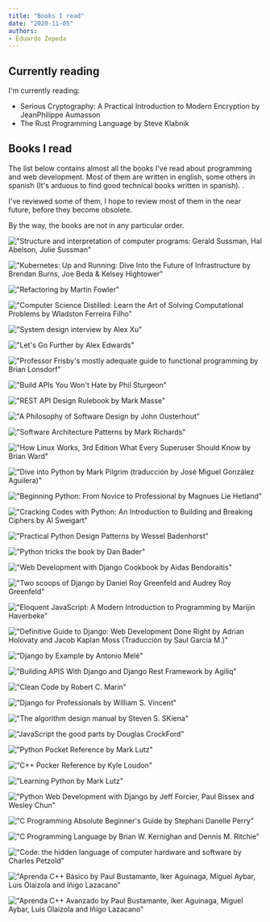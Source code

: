 ```yaml
---
title: "Books I read"
date: "2020-11-05"
authors:
- Eduardo Zepeda
---
```


## Currently reading

I'm currently reading:

- Serious Cryptography: A Practical Introduction to Modern Encryption by JeanPhilippe Aumasson
- The Rust Programming Language by Steve Klabnik

## Books I read

The list below contains almost all the books I've read about programming and web development. Most of them are written in english, some others in spanish (It's arduous to find good technical books written in spanish). .

I've reviewed some of them, I hope to review most of them in the near future, before they become obsolete.

By the way, the books are not in any particular order.

!["Structure and interpretation of computer programs: Gerald Sussman, Hal Abelson, Julie Sussman"](images/sicp-js.jpg "Structure and interpretation of computer programs: Gerald Sussman, Hal Abelson, Julie Sussman")


!["Kubernetes: Up and Running: Dive Into the Future of Infrastructure by Brendan Burns, Joe Beda & Kelsey Hightower"](images/kubernetes-up-and-running.jpg "Kubernetes: Up and Running: Dive Into the Future of Infrastructure by Brendan Burns, Joe Beda & Kelsey Hightower")


!["Refactoring by Martin Fowler"](images/refactoring.jpg "Refactoring by Martin Fowler")


!["Computer Science Distilled: Learn the Art of Solving Computational Problems by Wladston Ferreira Filho"](images/computer-science-distilled.jpg "Computer Science Distilled: Learn the Art of Solving Computational Problems by Wladston Ferreira Filho")


!["System design interview by Alex Xu"](images/system-design-interview.jpg "System design interview by Alex Xu")


!["Let's Go Further by Alex Edwards"](images/lets-go-further.jpg "Let's Go Further by Alex Edwards")


!["Professor Frisby's mostly adequate guide to functional programming by Brian Lonsdorf"](images/professor-frisby.jpg "Professor Frisby's mostly adequate guide to functional programming by Brian Lonsdorf")


!["Build APIs You Won't Hate by Phil Sturgeon"](images/build-apis-you-wont-hate.jpg "Build APIs You Won't Hate by Phil Sturgeon")


!["REST API Design Rulebook by Mark Masse"](images/rest-api-design.jpg "REST API Design Rulebook by Mark Masse")


!["A Philosophy of Software Design by John Ousterhout"](images/a-philosophy-of-software-design.jpg "A Philosophy of Software Design by John Ousterhout")


!["Software Architecture Patterns by Mark Richards"](images/software-architecture-patterns.jpg "Software Architecture Patterns by Mark Richards")


!["How Linux Works, 3rd Edition What Every Superuser Should Know by Brian Ward"](images/how-linux-works.jpg "How Linux Works, 3rd Edition What Every Superuser Should Know by Brian Ward")


!["Dive into Python by Mark Pilgrim (traducción by José Miguel González Aguilera)"](images/dive-into-python.jpg "Dive into Python by Mark Pilgrim (traducción by José Miguel González Aguilera)")


!["Beginning Python: From Novice to Professional by Magnues Lie Hetland"](images/beginning-python.jpg "Beginning Python: From Novice to Professional by Magnues Lie Hetland")


!["Cracking Codes with Python: An Introduction to Building and Breaking Ciphers by Al Sweigart"](images/cracking-codes-with-python.jpg "Cracking Codes with Python: An Introduction to Building and Breaking Ciphers by Al Sweigart")


!["Practical Python Design Patterns by Wessel Badenhorst"](images/practical-python-design-patterns.jpg "Practical Python Design Patterns by Wessel Badenhorst")


!["Python tricks the book by Dan Bader"](images/python-tricks-the-book.jpg "Python tricks the book by Dan Bader")


!["Web Development with Django Cookbook by Aidas Bendoraitis"](images/web-development-with-django-cookbook.jpg "Web Development with Django Cookbook by Aidas Bendoraitis")


!["Two scoops of Django by Daniel Roy Greenfeld and Audrey Roy Greenfeld"](images/two-scoops-of-django.jpg "Two scoops of Django by Daniel Roy Greenfeld and Audrey Roy Greenfeld")


!["Eloquent JavaScript: A Modern Introduction to Programming by Marijin Haverbeke"](images/eloquent-javascript.jpg "Eloquent JavaScript: A Modern Introduction to Programming by Marijin Haverbeke")


!["Definitive Guide to Django: Web Development Done Right by Adrian Holovaty and Jacob Kaplan Moss (Traducción by Saul Garcia M.)"](images/the-definitive-guide-to-django.jpg "Definitive Guide to Django: Web Development Done Right by Adrian Holovaty and Jacob Kaplan Moss (Traducción by Saul Garcia M.)")


!["Django by Example by Antonio Melé"](images/django-by-example.jpg "Django by Example by Antonio Melé")


!["Building APIS With Django and Django Rest Framework by Agiliq"](images/building-apis-with-django-and-drf.jpg "Building APIS With Django and Django Rest Framework by Agiliq")


!["Clean Code by Robert C. Marin"](images/clean-code.jpg "Clean Code by Robert C. Marin")


!["Django for Professionals by William S. Vincent"](images/django-for-professionals.jpg "Django for Professionals by William S. Vincent")


!["The algorithm design manual by Steven S. SKiena"](images/the-algorithm-design-manual.jpg "The algorithm design manual by Steven S. SKiena")


!["JavaScript the good parts by Douglas CrockFord"](images/javascript-the-good-parts.jpg "JavaScript the good parts by Douglas CrockFord")


!["Python Pocket Reference by Mark Lutz"](images/python-pocket-reference.jpg "Python Pocket Reference by Mark Lutz")


!["C++ Pocker Reference by Kyle Loudon"](images/cpp-pocket-reference.jpg "C++ Pocker Reference by Kyle Loudon")


!["Learning Python by Mark Lutz"](images/learning-python.jpg "Learning Python by Mark Lutz")


!["Python Web Development with Django by Jeff Forcier, Paul Bissex and Wesley Chun"](images/python-web-development.jpg "Python Web Development with Django by Jeff Forcier, Paul Bissex and Wesley Chun")


!["C Programming Absolute Beginner's Guide by Stephani Danelle Perry"](images/c-programming.jpg "C Programming Absolute Beginner's Guide by Stephani Danelle Perry")


!["C Programming Language by Brian W. Kernighan and Dennis M. Ritchie"](images/the-c-programming-language.jpg "C Programming Language by Brian W. Kernighan and Dennis M. Ritchie")


!["Code: the hidden language of computer hardware and software by Charles Petzold"](images/code.jpg "Code: the hidden language of computer hardware and software by Charles Petzold")


!["Aprenda C++ Básico by Paul Bustamante, Iker Aguinaga, Miguel Aybar, Luis Olaizola and Iñigo Lazacano"](images/aprenda-cpp-basico.jpg "Aprenda C++ Básico by Paul Bustamante, Iker Aguinaga, Miguel Aybar, Luis Olaizola and Iñigo Lazacano")


!["Aprenda C++ Avanzado by Paul Bustamante, Iker Aguinaga, Miguel Aybar, Luis Olaizola and Iñigo Lazacano"](images/aprenda-cpp-avanzado.jpg "Aprenda C++ Avanzado by Paul Bustamante, Iker Aguinaga, Miguel Aybar, Luis Olaizola and Iñigo Lazacano")